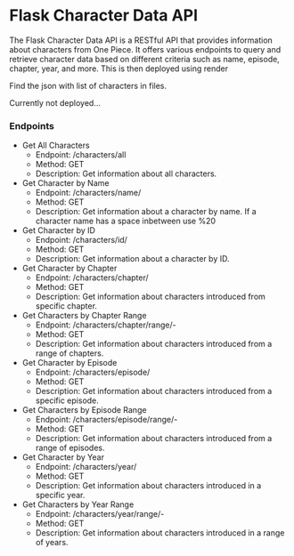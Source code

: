 # Flask Character Data API

The Flask Character Data API is a RESTful API that provides information about characters from One Piece. It offers various endpoints to query and retrieve character data based on different criteria such as name, episode, chapter, year, and more. This is then deployed using render

Find the json with list of characters in files.

Currently not deployed...

### Endpoints
 - Get All Characters
   - Endpoint: /characters/all
   - Method: GET
   - Description: Get information about all characters.
 - Get Character by Name
   - Endpoint: /characters/name/<name>
   - Method: GET
   - Description: Get information about a character by name. If a character name has a space inbetween use %20
 - Get Character by ID
   - Endpoint: /characters/id/<id>
   - Method: GET
   - Description: Get information about a character by ID.
 - Get Character by Chapter
   - Endpoint: /characters/chapter/<chapter>
   - Method: GET
   - Description: Get information about characters introduced from specific chapter.
 - Get Characters by Chapter Range
   - Endpoint: /characters/chapter/range/<chapter1>-<chapter2>
   - Method: GET
   - Description: Get information about characters introduced from a range of chapters.
 - Get Character by Episode
   - Endpoint: /characters/episode/<episode>
   - Method: GET
   - Description: Get information about characters introduced from a specific episode.
 - Get Characters by Episode Range
   - Endpoint: /characters/episode/range/<episode1>-<episode2>
   - Method: GET
   - Description: Get information about characters introduced from a range of episodes.
 - Get Character by Year
   - Endpoint: /characters/year/<year>
   - Method: GET
   - Description: Get information about characters introduced in a specific year.
 - Get Characters by Year Range
   - Endpoint: /characters/year/range/<year1>-<year2>
   - Method: GET
   - Description: Get information about characters introduced in a range of years.
